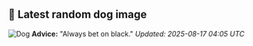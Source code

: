 ## 🐶 Latest random dog image
![Dog](https://images.dog.ceo/breeds/terrier-australian/n02096294_2603.jpg)
**Advice:** "Always bet on black."
*Updated: 2025-08-17 04:05 UTC*
